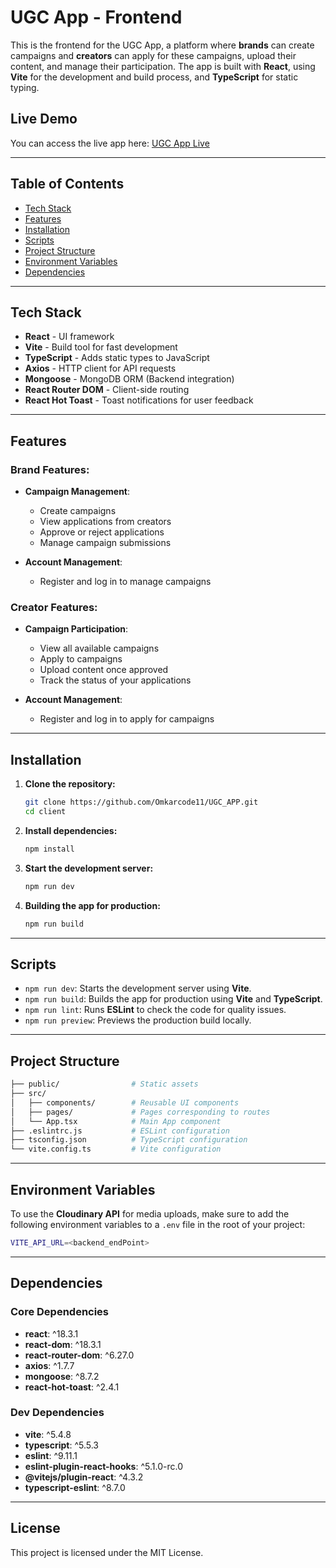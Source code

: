 # UGC App - Frontend

This is the frontend for the UGC App, a platform where **brands** can create campaigns and **creators** can apply for these campaigns, upload their content, and manage their participation. The app is built with **React**, using **Vite** for the development and build process, and **TypeScript** for static typing.

## Live Demo

You can access the live app here: [UGC App Live](https://ugc-app-lilac.vercel.app/)

---

## Table of Contents

- [Tech Stack](#tech-stack)
- [Features](#features)
- [Installation](#installation)
- [Scripts](#scripts)
- [Project Structure](#project-structure)
- [Environment Variables](#environment-variables)
- [Dependencies](#dependencies)

---

## Tech Stack

- **React** - UI framework
- **Vite** - Build tool for fast development
- **TypeScript** - Adds static types to JavaScript
- **Axios** - HTTP client for API requests
- **Mongoose** - MongoDB ORM (Backend integration)
- **React Router DOM** - Client-side routing
- **React Hot Toast** - Toast notifications for user feedback

---

## Features

### Brand Features:

- **Campaign Management**:
  - Create campaigns
  - View applications from creators
  - Approve or reject applications
  - Manage campaign submissions

- **Account Management**:
  - Register and log in to manage campaigns

### Creator Features:

- **Campaign Participation**:
  - View all available campaigns
  - Apply to campaigns
  - Upload content once approved
  - Track the status of your applications

- **Account Management**:
  - Register and log in to apply for campaigns

---

## Installation

1. **Clone the repository:**
   ```bash
   git clone https://github.com/Omkarcode11/UGC_APP.git
   cd client
   ```

2. **Install dependencies:**
   ```bash
   npm install
   ```

3. **Start the development server:**
   ```bash
   npm run dev
   ```

4. **Building the app for production:**
   ```bash
   npm run build
   ```
---

## Scripts

- `npm run dev`: Starts the development server using **Vite**.
- `npm run build`: Builds the app for production using **Vite** and **TypeScript**.
- `npm run lint`: Runs **ESLint** to check the code for quality issues.
- `npm run preview`: Previews the production build locally.

---

## Project Structure

```bash
├── public/                # Static assets
├── src/
│   ├── components/        # Reusable UI components
│   ├── pages/             # Pages corresponding to routes
│   └── App.tsx            # Main App component
├── .eslintrc.js           # ESLint configuration
├── tsconfig.json          # TypeScript configuration
└── vite.config.ts         # Vite configuration
```

---

## Environment Variables

To use the **Cloudinary API** for media uploads, make sure to add the following environment variables to a `.env` file in the root of your project:

```bash
VITE_API_URL=<backend_endPoint>
```

---

## Dependencies

### Core Dependencies

- **react**: ^18.3.1
- **react-dom**: ^18.3.1
- **react-router-dom**: ^6.27.0
- **axios**: ^1.7.7
- **mongoose**: ^8.7.2
- **react-hot-toast**: ^2.4.1

### Dev Dependencies

- **vite**: ^5.4.8
- **typescript**: ^5.5.3
- **eslint**: ^9.11.1
- **eslint-plugin-react-hooks**: ^5.1.0-rc.0
- **@vitejs/plugin-react**: ^4.3.2
- **typescript-eslint**: ^8.7.0

---

## License

This project is licensed under the MIT License.
